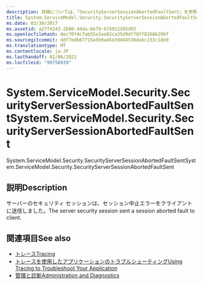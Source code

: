 ```yaml
---
description: 詳細については、「SecurityServerSessionAbortedFaultSent」を参照してください。
title: System.ServiceModel.Security.SecurityServerSessionAbortedFaultSent
ms.date: 03/30/2017
ms.assetid: a27f4243-2b80-44da-bb79-674912395d93
ms.openlocfilehash: 8ec70f4c7ab55e2aa82ca35d9df70ff82686299f
ms.sourcegitcommit: ddf7edb67715a5b9a45e3dd44536dabc153c1de0
ms.translationtype: MT
ms.contentlocale: ja-JP
ms.lasthandoff: 02/06/2021
ms.locfileid: "99758939"
---
```

# <a name="systemservicemodelsecuritysecurityserversessionabortedfaultsent"></a><span data-ttu-id="b1612-103">System.ServiceModel.Security.SecurityServerSessionAbortedFaultSent</span><span class="sxs-lookup"><span data-stu-id="b1612-103">System.ServiceModel.Security.SecurityServerSessionAbortedFaultSent</span></span>

<span data-ttu-id="b1612-104">System.ServiceModel.Security.SecurityServerSessionAbortedFaultSent</span><span class="sxs-lookup"><span data-stu-id="b1612-104">System.ServiceModel.Security.SecurityServerSessionAbortedFaultSent</span></span>  
  
## <a name="description"></a><span data-ttu-id="b1612-105">説明</span><span class="sxs-lookup"><span data-stu-id="b1612-105">Description</span></span>  

 <span data-ttu-id="b1612-106">サーバーのセキュリティ セッションは、セッション中止エラーをクライアントに送信しました。</span><span class="sxs-lookup"><span data-stu-id="b1612-106">The server security session sent a session aborted fault to client.</span></span>  
  
## <a name="see-also"></a><span data-ttu-id="b1612-107">関連項目</span><span class="sxs-lookup"><span data-stu-id="b1612-107">See also</span></span>

- [<span data-ttu-id="b1612-108">トレース</span><span class="sxs-lookup"><span data-stu-id="b1612-108">Tracing</span></span>](index.md)
- [<span data-ttu-id="b1612-109">トレースを使用したアプリケーションのトラブルシューティング</span><span class="sxs-lookup"><span data-stu-id="b1612-109">Using Tracing to Troubleshoot Your Application</span></span>](using-tracing-to-troubleshoot-your-application.md)
- [<span data-ttu-id="b1612-110">管理と診断</span><span class="sxs-lookup"><span data-stu-id="b1612-110">Administration and Diagnostics</span></span>](../index.md)
